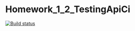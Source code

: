 # Homework_1_2_TestingApiCi
[![Build status](https://ci.appveyor.com/api/projects/status/aueeafawhdiie3ro/branch/master?svg=true)](https://ci.appveyor.com/project/denelena/hw-1-2-testingapici/branch/master)

